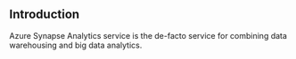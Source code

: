 ## Introduction
Azure Synapse Analytics service is the de-facto service for combining data warehousing and big data analytics.
<!--stackedit_data:
eyJoaXN0b3J5IjpbLTIwOTYyMzg5OCwtODA0NTU5MTE2LDU5OD
U4MDkxNiwtNjAzMjA0OTQzLDMwOTE5NDAyMyw5NjkyNjY3NDQs
MTgzNzc0NDc4MCwtMTc3MjIyNTcwNCwtMTY5NDA4MjU2LC0xNj
IwNjY3MzI0LC0yMDI2Nzk1NzEzLC0xNjg5OTA4OTUyLDQ4Mjc2
MzIwLDExODEzMTY0MSwtMTkyNzI1Nzg3MCwxNjExMTA0MTA1LC
0xMTQzMTc2MDY2LDE3NTIzMzA5NTUsLTEzNDg0ODQ4NDksLTE5
MjIwMTA5MTRdfQ==
-->